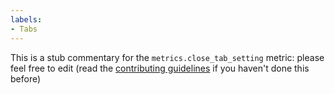 ```yaml
---
labels:
- Tabs
---
```

This is a stub commentary for the `metrics.close_tab_setting` metric: please feel free to edit (read the
[contributing guidelines](https://github.com/mozilla/glean-annotations/blob/main/CONTRIBUTING.md)
if you haven't done this before)
